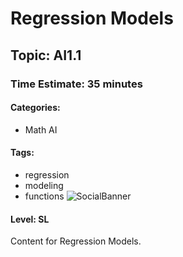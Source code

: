 # Regression Models

## Topic: AI1.1

### Time Estimate: 35 minutes

#### Categories:
- Math AI

#### Tags:
- regression
- modeling
- functions
![SocialBanner](https://github.com/user-attachments/assets/4f23ee6b-dd73-4710-a929-2530863bc3c2)

#### Level: SL

Content for Regression Models.



